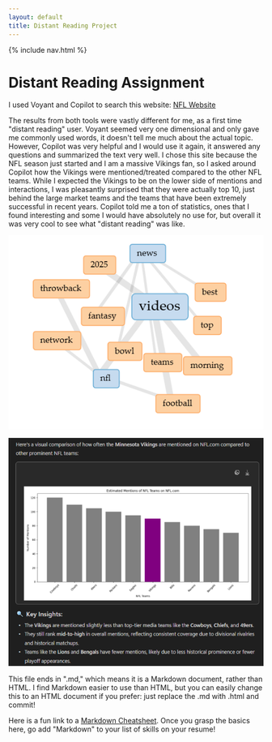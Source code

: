 ```yaml
---
layout: default
title: Distant Reading Project
---
```


{% include nav.html %}


# Distant Reading Assignment 

I used Voyant and Copilot to search this website: [NFL Website](https://www.nfl.com/)

The results from both tools were vastly different for me, as a first time "distant reading" user. Voyant seemed very one dimensional and only gave me commonly used words, it doesn't tell me much about the actual topic. However, Copilot was very helpful and I would use it again, it answered any questions and summarized the text very well. I chose this site because the NFL season just started and I am a massive Vikings fan, so I asked around Copilot how the Vikings were mentioned/treated compared to the other NFL teams. While I expected the Vikings to be on the lower side of mentions and interactions, I was pleasantly surprised that they were actually top 10, just behind the large market teams and the teams that have been extremely successful in recent years. Copilot told me a ton of statistics, ones that I found interesting and some I would have absolutely no use for, but overall it was very cool to see what "distant reading" was like.

![Most common NFL terms from Voyant -videos, nfl, news, 2025, yard, football, play being the most common.](NFL.png)

![Response from when I asked Copilot how the Minnesota Vikings were mentioned on the NFL website compared to the other teams.](Copilot_NFL.png)

This file ends in ".md," which means it is a Markdown document, rather than HTML. I find Markdown easier to use than HTML, but you can easily change this to an HTML document if you prefer: just replace the .md with .html and commit! 

Here is a fun link to a [Markdown Cheatsheet](https://www.markdownguide.org/cheat-sheet/). Once you grasp the basics here, go add "Markdown" to your list of skills on your resume!
